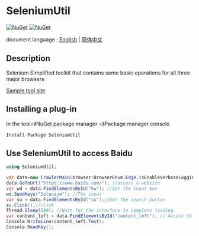 # SeleniumUtil

[![NuGet](https://img.shields.io/nuget/dt/SeleniumUtil.svg?label=NuGet&style=flat&logo=nuget)](https://www.nuget.org/packages/SeleniumUtil/)
[![NuGet](https://img.shields.io/nuget/v/SeleniumUtil.svg?label=NuGet&style=flat&logo=nuget)](https://www.nuget.org/packages/SeleniumUtil/)

document language : [English](README.en.md) | [简体中文](README.md)

## Description

Selenium Simplified toolkit that contains some basic operations for all three major browsers

[Sample tool site](https://tokengo.top/docs/selenium-uitl/selenium/) 

## Installing a plug-in

In the tool=》NuGet package manager  =》Package manager console

```csharp
Install-Package SeleniumUtil 
```

## Use SeleniumUtil to access Baidu  

```csharp
using SeleniumUtil;

var data=new CrawlerMain(browser:BrowserEnum.Edge,isEnableVerboseLogging:true);
data.GoToUrl("https://www.baidu.com/"); //access a website 
var wd = data.FindElementsById("kw"); //Get the input box
wd.SendKeys("Selenium"); //The input
var su = data.FindElementsById("su");//Get the search button
su.Click();//click
Thread.Sleep(500); //Wait for the interface to complete loading
var content_left = data.FindElementsById("content_left"); // Access to content
Console.WriteLine(content_left.Text);
Console.ReadKey();
```
